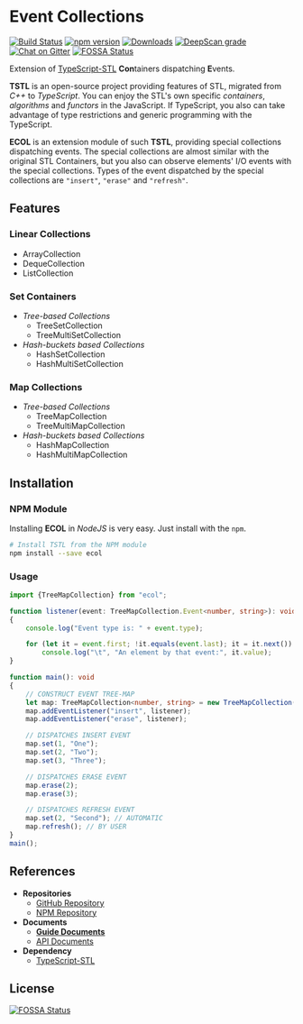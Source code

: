 # **E**vent **Col**lections
[![Build Status](https://travis-ci.org/samchon/ecol.svg?branch=master)](https://travis-ci.org/samchon/ecol)
[![npm version](https://badge.fury.io/js/ecol.svg)](https://www.npmjs.com/package/ecol)
[![Downloads](https://img.shields.io/npm/dm/ecol.svg)](https://www.npmjs.com/package/ecol)
[![DeepScan grade](https://deepscan.io/api/projects/2082/branches/10113/badge/grade.svg)](https://deepscan.io/dashboard#view=project&pid=2082&bid=10113)
[![Chat on Gitter](https://badges.gitter.im/samchon/ecol.svg)](https://gitter.im/samchon/ecol?utm_source=badge&utm_medium=badge&utm_campaign=pr-badge&utm_content=badge)
[![FOSSA Status](https://app.fossa.io/api/projects/git%2Bgithub.com%2Fsamchon%2Fecol.svg?type=shield)](https://app.fossa.io/projects/git%2Bgithub.com%2Fsamchon%2Fecol?ref=badge_shield)

Extension of [TypeScript-STL](https://github.com/samchon/tstl) **Con**tainers dispatching **E**vents.

**TSTL** is an open-source project providing features of STL, migrated from *C++* to *TypeScript*. You can enjoy the STL's own specific *containers*, *algorithms* and *functors* in the JavaScript. If TypeScript, you also can take advantage of type restrictions and generic programming with the TypeScript. 

**ECOL** is an extension module of such **TSTL**, providing special collections dispatching events. The special collections are almost similar with the original STL Containers, but you also can observe elements' I/O events with the special collections. Types of the event dispatched by the special collections are `"insert"`, `"erase"` and `"refresh"`.



## Features
### Linear Collections
  - ArrayCollection
  - DequeCollection
  - ListCollection

### Set Containers
  - *Tree-based Collections*
    - TreeSetCollection
    - TreeMultiSetCollection
  - *Hash-buckets based Collections*
    - HashSetCollection
    - HashMultiSetCollection

### Map Collections
  - *Tree-based Collections*
    - TreeMapCollection
    - TreeMultiMapCollection
  - *Hash-buckets based Collections*
    - HashMapCollection
    - HashMultiMapCollection



## Installation
### NPM Module
Installing **ECOL** in *NodeJS* is very easy. Just install with the `npm`.

```bash
# Install TSTL from the NPM module
npm install --save ecol
```

### Usage
``` typescript
import {TreeMapCollection} from "ecol";

function listener(event: TreeMapCollection.Event<number, string>): void
{
    console.log("Event type is: " + event.type);

    for (let it = event.first; !it.equals(event.last); it = it.next())
        console.log("\t", "An element by that event:", it.value);
}

function main(): void
{
    // CONSTRUCT EVENT TREE-MAP
    let map: TreeMapCollection<number, string> = new TreeMapCollection();
    map.addEventListener("insert", listener);
    map.addEventListener("erase", listener);

    // DISPATCHES INSERT EVENT
    map.set(1, "One");
    map.set(2, "Two");
    map.set(3, "Three");

    // DISPATCHES ERASE EVENT
    map.erase(2);
    map.erase(3);

    // DISPATCHES REFRESH EVENT
    map.set(2, "Second"); // AUTOMATIC
    map.refresh(); // BY USER
}
main();
```



## References
  - **Repositories**
    - [GitHub Repository](https://github.com/samchon/ecol)
    - [NPM Repository](https://www.npmjs.com/package/ecol)
  - **Documents**
    - [**Guide Documents**](https://github.com/samchon/ecol/wiki)
    - [API Documents](http://samchon.github.io/ecol/api)
  - **Dependency**
    - [TypeScript-STL](https://github.com/samchon/tstl)

## License
[![FOSSA Status](https://app.fossa.io/api/projects/git%2Bgithub.com%2Fsamchon%2Fecol.svg?type=large)](https://app.fossa.io/projects/git%2Bgithub.com%2Fsamchon%2Fecol?ref=badge_large)